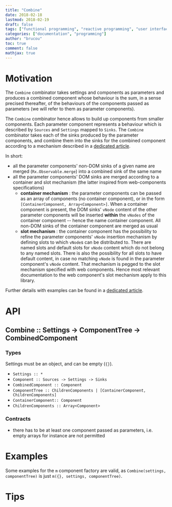 ```yaml
---
title: "Combine"
date: 2018-02-18
lastmod: 2018-02-19
draft: false
tags: ["functional programming", "reactive programming", "user interface"]
categories: ["documentation", "programming"]
author: "brucou"
toc: true
comment: false
mathjax: true
---
```


# Motivation
The `Combine` combinator takes settings and components as parameters and produces a combined 
component whose behaviour is the sum, in a sense precised thereafter, of the behaviours of the 
components passed as parameters (we will refer to them as parameter components).

The `Combine` combinator hence allows to build up components from smaller components. Each 
parameter component represents a behaviour which is described by `Sources` and `Settings` mapped 
to `Sinks`. The `Combine` combinator takes each of the sinks produced by the parameter 
components, and combine them into the sinks for the combined component according to a mechanism 
described in a [dedicated article](/projects/component-combinators/m-component---merge-default-functions/).

In short:
 
- all the parameter components' non-DOM sinks of a given name are merged (`Rx.Observable.merge`) into a combined sink of the same name 
- all the parameter components' DOM sinks are merged according to a container and slot mechanism 
(the latter inspired from web-components specifications)
  - **container mechanism** : the parameter components can be passed as an array of components (no
   container component), or in the form `[ContainerComponent, Array<Component>]`. When a 
   container component is present, the DOM sinks' `vNode` content of the other parameter components 
   will be inserted **within** the `vNodes` of the container component -- hence the name container 
   component. All non-DOM sinks of the container component are merged as usual
  - **slot mechanism** : the container component has the possibility to refine the parameter 
  components' `vNode` insertion mechanism by defining slots to which `vNode`s can be distributed 
  to. There are named slots and default slots for `vNode` content which do not belong to any named 
  slots. There is also the possibility for all slots to have default content, in case no matching
   `vNode` is found in the parameter component's `vNode` content. That mechanism is pegged to the
    slot mechanism specified with web components. Hence most relevant documentation to the web 
    component's slot mechanism apply to this library.

Further details with examples can be found in a [dedicated article](/projects/component-combinators/m-component---merge-default-functions/).

# API

## Combine :: Settings -> ComponentTree -> CombinedComponent

### Types
Settings must be an object, and can be empty (`{}`).

- `Settings :: *`
- `Component :: Sources -> Settings -> Sinks`
- `CombinedComponent :: Component`
- `ComponentTree :: ChildrenComponents | [ContainerComponent, ChildrenComponents]`
- `ContainerComponent:: Component`
- `ChildrenComponents :: Array<Component>`

### Contracts
- there has to be at least one component passed as parameters, i.e. empty arrays for instance are
 not permitted

# Examples
Some examples for the `m` component factory are valid, as `Combine(settings, componentTree)` is 
just `m({}, settings, componentTree)`.

# Tips
